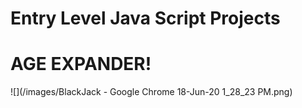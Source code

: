 # Entry Level Java Script Projects  
# AGE EXPANDER!  
![](/images/BlackJack - Google Chrome 18-Jun-20 1_28_23 PM.png)
